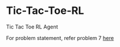 # Tic-Tac-Toe-RL
Tic Tac Toe RL Agent

For problem statement, refer problem 7 [here](https://github.com/ayush29/Reinforcing-Learning-Hands-On/blob/main/CS5500%20IITH%20RL/CS5500Assignment2.pdf)
